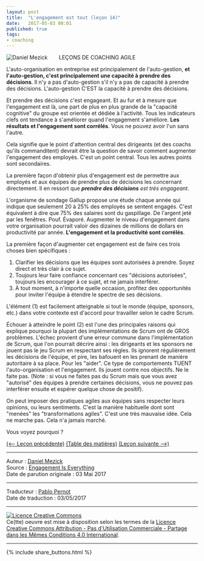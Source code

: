 ```yaml
---
layout: post
title:  "L'engagement est tout (leçon 14)"
date:   2017-05-03 00:01
published: true
tags:
- coaching
---
```


<div align="left" style="float:left; padding-right:30px" >
  <img title="Daniel Mezick" src="{{ site.url }}assets/daniel_mezick/daniel-mezick-002.png" />
</div>
LEÇONS DE COACHING AGILE

L'auto-organisation en entreprise est principalement de l'auto-gestion, **et l'auto-gestion, c'est principalement une capacité à prendre des décisions**. Il n'y a pas d'auto-gestion s'il n'y a pas de capacité à prendre des décisions. L'auto-gestion C'EST la capacité à prendre des décisions.

Et prendre des décisions c'est engageant. Et au fur et à mesure que l'engagement est là, une part de plus en plus grande de la "capacité cognitive" du groupe est orientée et dédiée à l'activité. Tous les indicateurs clefs ont tendance à s'améliorer quand l'engagement s'améliore. **Les résultats et l'engagement sont corrélés**. Vous ne pouvez avoir l'un sans l'autre.

Cela signifie que le point d'attention central des dirigeants (et des coachs qu'ils commanditent) devrait être la question de savoir comment augmenter l'engagement des employés. C'est un point central. Tous les autres points sont secondaires.

La première façon d'obtenir plus d'engagement est de permettre aux employés et aux équipes de prendre plus de décisions les concernant directement. Il en ressort que _**prendre des décisions** est très engageant_.

L'organisme de sondage Gallup propose une étude chaque année qui indique que seulement 20 à 25% des employés se sentent engagés. C'est équivalent à dire que 75% des salaires sont du gaspillage. De l'argent jeté par les fenêtres. Pouf. Évaporé. Augmenter le niveau d'engagement dans votre organisation pourrait valoir des dizaines de millions de dollars en productivité par année. **L'engagement et la productivité sont corrélés**.

La première façon d'augmenter cet engagement est de faire ces trois choses bien spécifiques :

1. Clarifier les décisions que les équipes sont autorisées à prendre. Soyez direct et très clair à ce sujet.
2. Toujours leur faire confiance concernant ces "décisions autorisées", toujours les encourager à ce sujet, et ne jamais interférer.
3. À tout moment, à n'importe quelle occasion, profitez des opportunités pour inviter l'équipe à étendre le spectre de ses décisions.


L'élément (1) est facilement atteignable si tout le monde (équipe, sponsors, etc.) dans votre contexte est d'accord pour travailler selon le cadre Scrum.

Échouer à atteindre le point (2) est l'une des principales raisons qui explique pourquoi la plupart des implémentations de Scrum ont de GROS problèmes. L'échec provient d'une erreur commune dans l'implémentation de Scrum, que l'on pourrait décrire ainsi : les dirigeants et les sponsors ne jouent pas le jeu Scrum en respectant ses règles. Ils ignorent régulièrement les décisions de l'équipe, et pire, les bafouent en les prenant de manière autoritaire à sa place. Pour les "aider". Ce type de comportements TUENT l'auto-organisation et l'engagement. Ils jouent contre nos objectifs. Ne le faite pas. (Note : si vous ne faites pas du Scrum mais que vous avez "autorisé" des équipes à prendre certaines décisions, vous ne pouvez pas interférer ensuite et espérer quelque chose de positif).

On peut imposer des pratiques agiles aux équipes sans respecter leurs opinions, ou leurs sentiments. C'est la manière habituelle dont sont "menées" les "transformations agiles". C'est une très mauvaise idée. Cela ne marche pas. Cela n'a jamais marché.

Vous voyez pourquoi ?

[(<-- Leçon précédente)](http://www.les-traducteurs-agiles.org/2015/03/29/lorsqu-ils-disent-non-reduisez-la-demande-de-moitie-lecon-13.html) [(Table des matières)](http://www.les-traducteurs-agiles.org/2015/02/15/lecons-de-coaching.html) [(Leçon suivante -->)](http://www.les-traducteurs-agiles.org/2016/01/26/etape-1-les-leaders-y-vont-en-premier-lecon-15.html)  


---
Auteur : [Daniel Mezick](https://twitter.com/danielmezick)  
Source : [Engagement Is Everything](http://newtechusa.net/agile/engagement-is-everything/)  
Date de parution originale : 03 Mai 2017  

---
Traducteur : [Pablo Pernot](https://twitter.com/pablopernot)  
Date de traduction : 03/05/2017  

---

<a rel="license" href="http://creativecommons.org/licenses/by-nc-sa/4.0/"><img alt="Licence Creative Commons" style="border-width:0" src="http://i.creativecommons.org/l/by-nc-sa/4.0/88x31.png" /></a><br />Ce(tte) oeuvre est mise à disposition selon les termes de la <a rel="license" href="http://creativecommons.org/licenses/by-nc-sa/4.0/">Licence Creative Commons Attribution - Pas d'Utilisation Commerciale - Partage dans les Mêmes Conditions 4.0 International</a>.

---

{% include share_buttons.html %}
